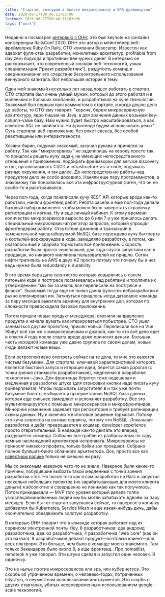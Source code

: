 ```yaml
---
title: "Стартап, вязнущий в болоте микросервисов и SPA фреймворков"
date: 2020-06-17T00:46:11+03:00
lastmod: 2020-06-17T00:46:11+03:00
tags: ["work"]
---
```


Недавно я посмотрел [интервью с DHH](https://www.youtube.com/watch?v=OltCr8AWpWw), это был keynote на (онлайн) конференции RailsConf 2020. DHH это автор и мейнтейнер веб-фреймворка Ruby On Rails, CTO компании Basecamp. Известен как адвокат фулл-стек разработки, монолитных архитектур, profitable from day zero подхода и противник венчурных денег. В интервью он рассказывает, что современный зоопарк веб-технологий, узкая специализация ("реакт разработчик"), раздутость команд и оверинжиниринг это следствие бесконтрольного использования венчурного капитала. Вот небольшая история в тему.

Один мой знакомый несколько лет назад пошел работать в стартап. CTO стартапа был очень умный мужик, который до этого работал и в маленьких и больших компаниях, и разрабатывал на куче технологий. Знакомый был первым программистом в стартапе, и когда дошло дело до работы, то CTO ему говорит: "короче, берем микросервисную архитектуру, ядро пишем на Java, а для хранения данных возьмем key-column-value базу. Нам нужно будет быстро масштабироваться, а как известно SQL не скейлится. На фронтенде будем использовать реакт". Суть стартапа: веб-приложение, без рокет саенса, без особой реактивщины или интерактивности. 

Хозяин-барин, подумал знакомый, засучил рукава и принялся за работу. Так как "микросервисы" не задеплоишь на хероку просто так, то пришлось решать кучу задач, не имеющих непосредственного отношения к приложению: подбирать фреймворки для service discovery и rpc, организовывать CI/CD и infrastructure-as-a-code, подымать разные окружения, и так далее. До непосредственно работы над продуктом дело не особо доходило. Наняли еще пару программистов, а знакомому так понравилась вся эта инфраструктурная фигня, что он не особо-то и расстраивался.

Через пол-года, когда понаписали кучу REST API которые вроде как-то работали, наняли фронтенд ребят. Ребята засели и еще пол-года делали базовый набор компонент чтобы можно было заверстать страничку регистрации и логина. Ну и еще личный кабинет. К этому времени количество микросервисов выросло до 6 или 7 и уже пришлось делать специальный микросервис-аггрегатор запросов, который упрощал фронтендерам работу. Отсутствие джоинов и транзакций в замечательной масштабируемой NoSQL базе порождало кучу баттхерта и костылей-воркэраундов в коде, замедляло разработку, а потом, как оказалось еще и здорово тормозило всё приложение. Скорость разработки была просто черепашьей, два года спустя запустили все в продакшн, но никакого миллиона пользователей не пришло. Сотни нефти тратились на AWS в двух AZ просто потому что почему бы и нет, ведь нужна была redundancy и durability.

В это время пара дата саентистов которые ковырялись в своем питоньем коде и постгресе посмеивалась над ребятами и троллила их утверждением "мы бы за месяц все переписали на постгресе и фласке". Знакомый тогда еще не понял дзена фуллстек вебразработки и рьяно оппонировал им. Заткнуться пришлось когда датасаенс команда за пару месяцев выкатила админку для внутренних дел, которая по сложности превосходила базовое приложение.

Потом пришли новые продукт менеджера, сменили направление продукта и начали думать как итерироваться побыстрее. CTO ушел заниматься другим проектом, пришёл новый. Переписали всё на Vue. Живут всё так же с микросервисами и джавой, как-то это всё дело едет и спустя 4 года после старта вроде даже приносит деньги. Большая часть исходной команды уже давно срулила по своим делам, новые люди делают новые вещи.

Если ретроспективно смотреть сейчас на те дела, то мне это кажется чистым безумием. Для стартапа, ключевой характеристикой которого является быстрый запуск и итерация идей, берется самая дорогая (с точки зрения стоимости разработчиков), медленная в разработке технология—Java. Для фронтенда берется тоже недешевая и медленная в разработке штука (для отрисовки кнопки надо писать кучу бойлерплейта). Чтобы подсыпать загустителя в и так уже почти битумное болото, выбирается проприетарная NoSQL база данных, которая еще сильнее замедляет и усложняет разработку. Все это мультиплицируется с помощью микросервисов и микрофронтендов. Минорное изменение задевает три репозитория и требует регенерации схемы данных. Ну и конечно же итоговое решение тормозит. Потому что куча запросов на разные сервисы, потому что NoSQL. Локальная разработка и дебаг превращается в кошмар, developer experience просто отвратительный. В надежде как-то двигать это вперед, раздувается команда. Собраны все грабли из разбросанных по саду земных наслаждений архитектора-астронавта. Микросервисы не приносят никакого профита, только бабки зря проедают. Собрано полное буллшит-бинго облачного архитектора. Все, просто все как [известном ролике](https://www.youtube.com/watch?v=y8OnoxKotPQ) только не смешно ни разу.

Мы со знакомым наверное чего-то не знали. Наверное были какие-то причины, побудившие выбрать такой медленный с точки зрения разработки стек. Но после того как я сам разработал на Rails и запустил несколько небольших проектов (но зарабатывающих для моего клиента деньги) я абсолютно и совершенно не понимаю как так получилось. Потом прикидывали — MVP того уровня который делала толпа узкоспецализированных людей мы бы могли забабахать вдвоём за пару месяцев. Если бы тот стартап запускался сейчас, то наверное в копилку добавился бы Kubernetes, Service Mesh и еще какая-нибудь дичь, дабы окончательно обездвижить золотую разработку.

В интервью DHH говорит что в команде которая работает над их сервисом электронной почты Hey, 8 разработчиков: два андроид разработчика, два ios разработчика, 4 разработчика "web core" (как он это назвал). 8 разработчиков делают продукт—почтовый клиент—для всех платформ. Это больше, чем было в команде моего знакомого. Там только бекендеров было около 8, а еще фронтенд…Про nomadlist, remoteok я уже говорил. Эти штуки сделал и запустил один человек. В одиночку.

Это не нытье против микросервисов или spa, или кубернетеса. Это скорбь об утраченном времени, о человеко-годах, потраченных впустую, о неуместном использовании инструментов. Это скорбь о других стартапах, убитых несвоевременным использованием google-scale технологий.